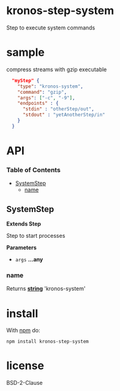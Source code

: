 
# kronos-step-system

Step to execute system commands

# sample

compress streams with gzip executable

```json
  "myStep" {
    "type": "kronos-system",
    "command": "gzip",
    "args": ["-c", "-9"],
    "endpoints" : {
      "stdin" : "otherStep/out",
      "stdout" : "yetAnotherStep/in"
    }
  }
```

# API

<!-- Generated by documentation.js. Update this documentation by updating the source code. -->

### Table of Contents

-   [SystemStep](#systemstep)
    -   [name](#name)

## SystemStep

**Extends Step**

Step to start processes

**Parameters**

-   `args` **...any** 

### name

Returns **[string](https://developer.mozilla.org/docs/Web/JavaScript/Reference/Global_Objects/String)** 'kronos-system'

# install

With [npm](http://npmjs.org) do:

```shell
npm install kronos-step-system
```

# license

BSD-2-Clause
